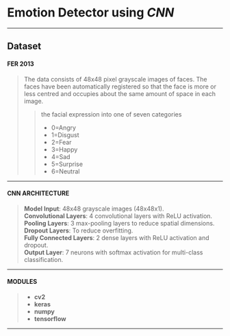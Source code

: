 Emotion Detector using *CNN*
============================== 
----
Dataset
----------

#### FER 2013

> The data consists of 48x48 pixel grayscale images of faces. The faces have been automatically registered so that the face is more or less centred and occupies about the same amount of space in each image.
>> the facial expression into one of seven categories <ul> <li>0=Angry</li> <li>1=Disgust</li> <li>2=Fear</li> <li>3=Happy</li> <li>4=Sad</li> <li>5=Surprise</li> <li>6=Neutral</li></ol>
-----

#### CNN ARCHITECTURE

> **Model Input**: 48x48 grayscale images (48x48x1).
<br> **Convolutional Layers**: 4 convolutional layers with ReLU activation.
<br> **Pooling Layers**: 3 max-pooling layers to reduce spatial dimensions.
<br> **Dropout Layers**: To reduce overfitting.
<br> **Fully Connected Layers**: 2 dense layers with ReLU activation and dropout.
<br> **Output Layer**: 7 neurons with softmax activation for multi-class classification.
---

#### MODULES

> - **cv2** 
> - **keras**
> - **numpy**
> - **tensorflow**
---

